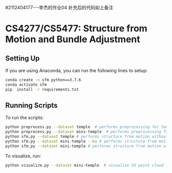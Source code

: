 #2112404177---李杰的作业04
补充后的代码如上备注

# CS4277/CS5477: Structure from Motion and Bundle Adjustment

## Setting Up

If you are using Anaconda, you can run the following lines to setup:
```bash
conda create -n sfm python==3.7.6
conda activate sfm
pip  install -r requirements.txt
```

## Running Scripts
To run the scripts:
```bash
python preprocess.py --dataset temple  # performs preprocessing for temple dataset
python preprocess.py --dataset mini-temple  # performs preprocessing for mini-temple dataset
python sfm.py --dataset temple # performs structure from motion without bundle adjustment 
python sfm.py --dataset mini-temple --ba # performs structure from motion with bundle adjustment on mini-temple dataset
python sfm.py --dataset mini-temple # performs structure from motion without bundle adjustment on mini-temple dataset
```

To visualize, run:
```bash
python visualize.py --dataset mini-temple  # visualize 3d point cloud from reconstruction.
```
